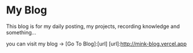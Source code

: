 # My Blog
This blog is for my daily posting, my projects, recording knowledge and something...

you can visit my blog -> [Go To Blog]:[url]
[url]:http://mink-blog.vercel.app